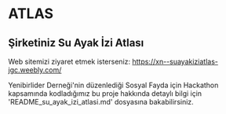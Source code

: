 # ATLAS

## Şirketiniz Su Ayak İzi Atlası

Web sitemizi ziyaret etmek isterseniz: https://xn--suayakiziatlas-jgc.weebly.com/

Yenibirlider Derneği'nin düzenlediği Sosyal Fayda için Hackathon kapsamında kodladığımız bu proje hakkında detaylı bilgi için 'README_su_ayak_izi_atlasi.md' dosyasına bakabilirsiniz.
